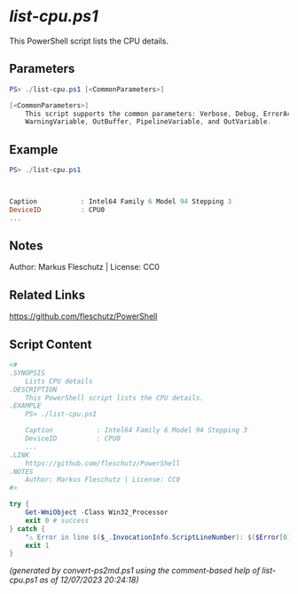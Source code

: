 *list-cpu.ps1*
================

This PowerShell script lists the CPU details.

Parameters
----------
```powershell
PS> ./list-cpu.ps1 [<CommonParameters>]

[<CommonParameters>]
    This script supports the common parameters: Verbose, Debug, ErrorAction, ErrorVariable, WarningAction, 
    WarningVariable, OutBuffer, PipelineVariable, and OutVariable.
```

Example
-------
```powershell
PS> ./list-cpu.ps1



Caption           : Intel64 Family 6 Model 94 Stepping 3
DeviceID          : CPU0
...

```

Notes
-----
Author: Markus Fleschutz | License: CC0

Related Links
-------------
https://github.com/fleschutz/PowerShell

Script Content
--------------
```powershell
<#
.SYNOPSIS
	Lists CPU details
.DESCRIPTION
	This PowerShell script lists the CPU details.
.EXAMPLE
	PS> ./list-cpu.ps1

	Caption           : Intel64 Family 6 Model 94 Stepping 3
	DeviceID          : CPU0
	...
.LINK
	https://github.com/fleschutz/PowerShell
.NOTES
	Author: Markus Fleschutz | License: CC0
#>

try {
	Get-WmiObject -Class Win32_Processor
	exit 0 # success
} catch {
	"⚠️ Error in line $($_.InvocationInfo.ScriptLineNumber): $($Error[0])"
	exit 1
}
```

*(generated by convert-ps2md.ps1 using the comment-based help of list-cpu.ps1 as of 12/07/2023 20:24:18)*
